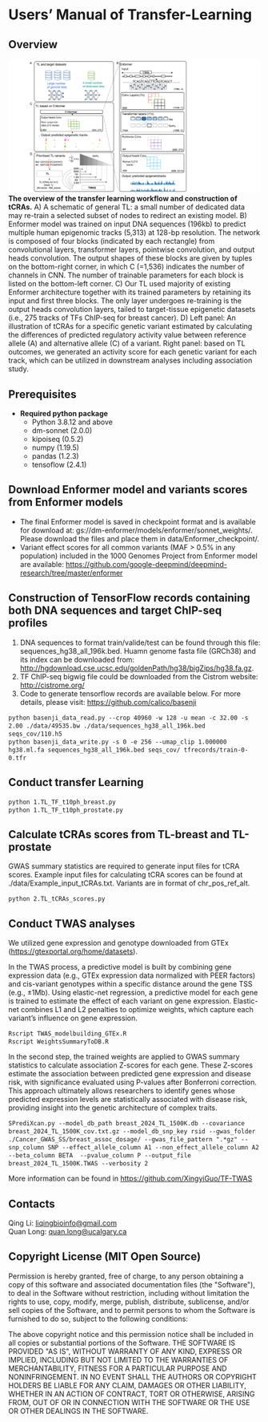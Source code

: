 # Users’ Manual of Transfer-Learning
## Overview

![My Image](/Figure/Figure1_20240709.png)
**The overview of the transfer learning workflow and construction of tCRAs.** A) A schematic of general TL: a small number of dedicated data may re-train a selected subset of nodes to redirect an existing model. B) Enformer model was trained on input DNA sequences (196kb) to predict multiple human epigenomic tracks (5,313) at 128-bp resolution. The network is composed of four blocks (indicated by each rectangle) from convolutional layers, transformer layers, pointwise convolution, and output heads convolution. The output shapes of these blocks are given by tuples on the bottom-right corner, in which C (=1,536) indicates the number of channels in CNN. The number of trainable parameters for each block is listed on the bottom-left corner. C) Our TL used majority of existing Enformer architecture together with its trained parameters by retaining its input and first three blocks. The only layer undergoes re-training is the output heads convolution layers, tailed to target-tissue epigenetic datasets (i.e., 275 tracks of TFs ChIP-seq for breast cancer). D) Left panel: An illustration of tCRAs for a specific genetic variant estimated by calculating the differences of predicted regulatory activity value between reference allele (A) and alternative allele (C) of a variant. Right panel: based on TL outcomes, we generated an activity score for each genetic variant for each track, which can be utilized in downstream analyses including association study.

## Prerequisites
- **Required python package**
  - Python 3.8.12 and above
  - dm-sonnet (2.0.0)
  - kipoiseq (0.5.2)
  - numpy (1.19.5)
  - pandas (1.2.3)
  - tensoflow (2.4.1)

## Download Enformer model and variants scores from Enformer models
- The final Enformer model is saved in checkpoint format and is available for download at: gs://dm-enformer/models/enformer/sonnet_weights/. Please download the files and place them in data/Enformer_checkpoint/.
- Variant effect scores for all common variants (MAF > 0.5% in any population) included in the 1000 Genomes Project from Enformer model are available:
  https://github.com/google-deepmind/deepmind-research/tree/master/enformer

## Construction of TensorFlow records containing both DNA sequences and target ChIP-seq profiles
1. DNA sequences to format train/valide/test can be found through this file: sequences_hg38_all_196k.bed. Huamn genome fasta file (GRCh38) and its index can be downloaded from: http://hgdownload.cse.ucsc.edu/goldenPath/hg38/bigZips/hg38.fa.gz.
2. TF ChIP-seq bigwig file could be downloaded from the Cistrom website: http://cistrome.org/
3. Code to generate tensorflow records are available below. For more details, please visit: https://github.com/calico/basenji
```
python basenji_data_read.py --crop 40960 -w 128 -u mean -c 32.00 -s 2.00 ./data/49535.bw ./data/sequences_hg38_all_196k.bed seqs_cov/110.h5
python basenji_data_write.py -s 0 -e 256 --umap_clip 1.000000 hg38.ml.fa sequences_hg38_all_196k.bed seqs_cov/ tfrecords/train-0-0.tfr
```
## Conduct transfer Learning
```
python 1.TL_TF_t10ph_breast.py
python 1.TL_TF_t10ph_prostate.py
```
## Calculate tCRAs scores from TL-breast and TL-prostate
GWAS summary statistics are required to generate input files for tCRA scores. Example input files for calculating tCRA scores can be found at ./data/Example_input_tCRAs.txt. Variants are in format of chr_pos_ref_alt.
```
python 2.TL_tCRAs_scores.py
```
## Conduct TWAS analyses
We utilized gene expression and genotype downloaded from GTEx (https://gtexportal.org/home/datasets).

In the TWAS process, a predictive model is built by combining gene expression data (e.g., GTEx expression data normalized with PEER factors) and cis-variant genotypes within a specific distance around the gene TSS (e.g., ±1Mb). Using elastic-net regression, a predictive model for each gene is trained to estimate the effect of each variant on gene expression. Elastic-net combines L1 and L2 penalties to optimize weights, which capture each variant’s influence on gene expression.
```
Rscript TWAS_modelbuilding_GTEx.R
Rscript WeightsSummaryToDB.R
```

In the second step, the trained weights are applied to GWAS summary statistics to calculate association Z-scores for each gene. These Z-scores estimate the association between predicted gene expression and disease risk, with significance evaluated using P-values after Bonferroni correction. This approach ultimately allows researchers to identify genes whose predicted expression levels are statistically associated with disease risk, providing insight into the genetic architecture of complex traits.
```
SPrediXcan.py --model_db_path breast_2024_TL_1500K.db --covariance breast_2024_TL_1500K_cov.txt.gz --model_db_snp_key rsid --gwas_folder ./Cancer_GWAS_SS/breast_assoc_dosage/ --gwas_file_pattern ".*gz" --snp_column SNP --effect_allele_column A1 --non_effect_allele_column A2 --beta_column BETA  --pvalue_column P --output_file  breast_2024_TL_1500K.TWAS --verbosity 2
```
More information can be found in https://github.com/XingyiGuo/TF-TWAS

## Contacts
Qing Li: liqingbioinfo@gmail.com  
Quan Long: quan.long@ucalgary.ca

## Copyright License (MIT Open Source)
Permission is hereby granted, free of charge, to any person obtaining a copy of this software and associated documentation files (the "Software"), to deal in the Software without restriction, including without limitation the rights to use, copy, modify, merge, publish, distribute, sublicense, and/or sell copies of the Software, and to permit persons to whom the Software is furnished to do so, subject to the following conditions:

The above copyright notice and this permission notice shall be included in all copies or substantial portions of the Software. THE SOFTWARE IS PROVIDED "AS IS", WITHOUT WARRANTY OF ANY KIND, EXPRESS OR IMPLIED, INCLUDING BUT NOT LIMITED TO THE WARRANTIES OF MERCHANTABILITY, FITNESS FOR A PARTICULAR PURPOSE AND NONINFRINGEMENT. IN NO EVENT SHALL THE AUTHORS OR COPYRIGHT HOLDERS BE LIABLE FOR ANY CLAIM, DAMAGES OR OTHER LIABILITY, WHETHER IN AN ACTION OF CONTRACT, TORT OR OTHERWISE, ARISING FROM, OUT OF OR IN CONNECTION WITH THE SOFTWARE OR THE USE OR OTHER DEALINGS IN THE SOFTWARE.
